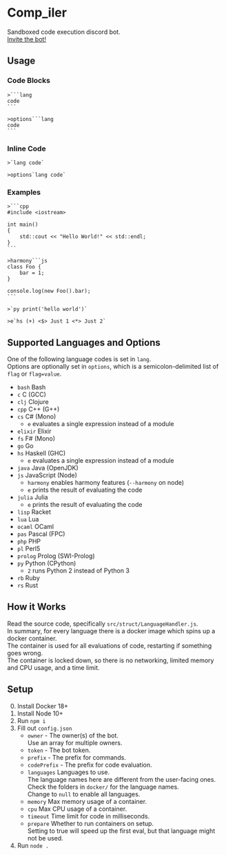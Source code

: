 # Comp_iler

Sandboxed code execution discord bot.  
[Invite the bot!](https://discordapp.com/oauth2/authorize?client_id=555066722969714728&scope=bot)  

## Usage

### Code Blocks

````
>```lang
code
```
````

````
>options```lang
code
```
````

### Inline Code

```
>`lang code`
```

```
>options`lang code`
```

### Examples

````
>```cpp
#include <iostream>

int main()
{
    std::cout << "Hello World!" << std::endl;
}
```
````

````
>harmony```js
class Foo {
    bar = 1;
}

console.log(new Foo().bar);
```
````

```
>`py print('hello world')`
```

```
>e`hs (+) <$> Just 1 <*> Just 2`
```

## Supported Languages and Options

One of the following language codes is set in `lang`.  
Options are optionally set in `options`, which is a semicolon-delimited list of `flag` or `flag=value`. 

- `bash` Bash
- `c` C (GCC)
- `clj` Clojure
- `cpp` C++ (G++)
- `cs` C# (Mono)
    - `e` evaluates a single expression instead of a module
- `elixir` Elixir
- `fs` F# (Mono)
- `go` Go
- `hs` Haskell (GHC)
    - `e` evaluates a single expression instead of a module
- `java` Java (OpenJDK)
- `js` JavaScript (Node)
    - `harmony` enables harmony features (`--harmony` on node)
    - `e` prints the result of evaluating the code
- `julia` Julia
    - `e` prints the result of evaluating the code
- `lisp` Racket
- `lua` Lua
- `ocaml` OCaml
- `pas` Pascal (FPC)
- `php` PHP
- `pl` Perl5
- `prolog` Prolog (SWI-Prolog)
- `py` Python (CPython)
    - `2` runs Python 2 instead of Python 3
- `rb` Ruby
- `rs` Rust

## How it Works

Read the source code, specifically `src/struct/LanguageHandler.js`.  
In summary, for every language there is a docker image which spins up a docker container.  
The container is used for all evaluations of code, restarting if something goes wrong.  
The container is locked down, so there is no networking, limited memory and CPU usage, and a time limit.  

## Setup

0. Install Docker 18+
0. Install Node 10+
0. Run `npm i`
0. Fill out `config.json`
    - `owner` - The owner(s) of the bot.  
        Use an array for multiple owners.
    - `token` - The bot token.  
    - `prefix` - The prefix for commands.  
    - `codePrefix` - The prefix for code evaluation.  
    - `languages` Languages to use.  
        The language names here are different from the user-facing ones.  
        Check the folders in `docker/` for the language names.  
        Change to `null` to enable all languages.  
    - `memory` Max memory usage of a container.  
    - `cpu` Max CPU usage of a container.  
    - `timeout` Time limit for code in milliseconds.  
    - `prepare` Whether to run containers on setup.  
        Setting to true will speed up the first eval, but that language might not be used.
0. Run `node .`
